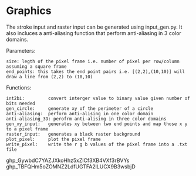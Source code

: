 # Graphics


The stroke input and raster input can be generated using input_gen.py. It also incluces a anti-aliasing function that perform anti-aliasing in 3 color domains. 

Parameters:

    size: legth of the pixel frame i.e. number of pixel per row/column assuming a square frame 
    end_points: this takes the end point pairs i.e. [(2,2),(10,10)] will draw a line from (2,2) to (10,10)

Functions:

    int2bi:         convert interger value to binary value given number of bits needed 
    gen_circle:     generate xy of the perimeter of a circle 
    anti-aliasing:  perform anti-alising in one color domain 
    anti-aliasing_3D: perofrm anti-alising in three color domains
    gen_xy_input:   generates xy between two end points and map those x y to a pixel frame  
    raster_input:   generates a black raster background 
    plot_pixel:     plot the pixel frame 
    write_pixel:    write the r g b values of the pixel frame into a .txt file 
    
    
    
    
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
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
